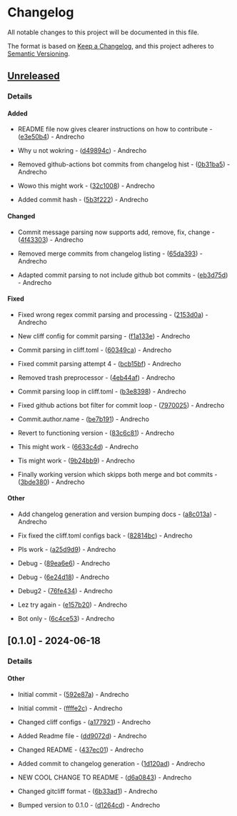 # Changelog

All notable changes to this project will be documented in this file.

The format is based on [Keep a Changelog](https://keepachangelog.com/en/1.0.0/),
and this project adheres to [Semantic Versioning](https://semver.org/spec/v2.0.0.html).

## [Unreleased]
### Details
#### Added

- README file now gives clearer instructions on how to contribute - ([e3e50b4]($REPO/commit/e3e50b4c291b32d3e62c3a03992a28a2947c9d03)) - Andrecho

- Why u not wokring - ([d49894c]($REPO/commit/d49894ceaf9d5ddc8db443fd232c1d3ef1382410)) - Andrecho

- Removed github-actions bot commits from changelog hist - ([0b31ba5]($REPO/commit/0b31ba5365926f38ea782c786e0bddc0c39d82c7)) - Andrecho

- Wowo this might work - ([32c1008]($REPO/commit/32c1008c0892d498a3d1571e07c665d32fd855f4)) - Andrecho

- Added commit hash - ([5b3f222]($REPO/commit/5b3f2220cfd9cfc34113d1988a5b28780a988361)) - Andrecho

#### Changed

- Commit message parsing now supports add, remove, fix, change - ([4f43303]($REPO/commit/4f43303985d17fbadbe89141d8a5d3e724b60388)) - Andrecho

- Removed merge commits from changelog listing - ([65da393]($REPO/commit/65da3937ffc8211b36d63403c00bec39b3001dfa)) - Andrecho

- Adapted commit parsing to not include github bot commits - ([eb3d75d]($REPO/commit/eb3d75da9786c19f398dee6df3e788dfce5e5c94)) - Andrecho

#### Fixed

- Fixed wrong regex commit parsing and processing - ([2153d0a]($REPO/commit/2153d0af15d5a5b0bf3d9cfd7ad9f2e2e99eb7b4)) - Andrecho

- New cliff config for commit parsing - ([f1a133e]($REPO/commit/f1a133e4b680a798336ee9781263141b7eff4d92)) - Andrecho

- Commit parsing in cliff.toml - ([60349ca]($REPO/commit/60349caf55ab5f04b2335b0d0cd05d7227a583a1)) - Andrecho

- Fixed commit parsing attempt 4 - ([bcb15bf]($REPO/commit/bcb15bf327f697500d90fa70f8a387e8f2a3ea6f)) - Andrecho

- Removed trash preprocessor - ([4eb44af]($REPO/commit/4eb44afda88761c2914ecc18c950f704172468b5)) - Andrecho

- Commit parsing loop in cliff.toml - ([b3e8398]($REPO/commit/b3e83986b481d1a24c42b4ebe3ebf8d6277a6f4c)) - Andrecho

- Fixed github actions bot filter for commit loop - ([7970025]($REPO/commit/7970025f46c8db59d753de42c861abb9681added)) - Andrecho

- Commit.author.name - ([be7b191]($REPO/commit/be7b1916b1ceab1975fd245418e66f91edc4e094)) - Andrecho

- Revert to functioning version - ([83c6c81]($REPO/commit/83c6c81be99888da67be75da339c3a95eda3c4ee)) - Andrecho

- This might work - ([6633c4d]($REPO/commit/6633c4d1ffa1143b20d2b62cf1ffc9910b5443ac)) - Andrecho

- Tis might work - ([9b24bb9]($REPO/commit/9b24bb9e86d4dfe732431b35dbef2c697a46cde5)) - Andrecho

- Finally working version which skipps both merge and bot commits - ([3bde380]($REPO/commit/3bde380f667a7ad179c9d42cb50bfc56212cbb94)) - Andrecho

#### Other


- Add changelog generation and version bumping docs - ([a8c013a]($REPO/commit/a8c013abcc8c5131ddbc42f486402d23f461f59a)) - Andrecho


- Fix fixed the cliff.toml configs back - ([82814bc]($REPO/commit/82814bc9c09da71fc549d63c2d34aa155ad8a278)) - Andrecho









- Pls work - ([a25d9d9]($REPO/commit/a25d9d9a791796ce6ebbf636d475297db1014c5c)) - Andrecho

- Debug - ([89ea6e6]($REPO/commit/89ea6e68a9ae20a80087f4e649852149c9696f0c)) - Andrecho


- Debug - ([6e24d18]($REPO/commit/6e24d18028ac5dfa6498167a660fedd6ec7e6d34)) - Andrecho

- Debug2 - ([76fe434]($REPO/commit/76fe4348c7bece1c23a672eff690ab672585e6df)) - Andrecho


- Lez try again - ([e157b20]($REPO/commit/e157b209d12f67cc16f35684111236625c1ee320)) - Andrecho

- Bot only - ([6c4ce53]($REPO/commit/6c4ce53f16d2331bb38190ab2b9230c149e114d8)) - Andrecho



## [0.1.0] - 2024-06-18
### Details
#### Other

- Initial commit - ([592e87a]($REPO/commit/592e87a99749a3e1151a998bc6acffda9834a507)) - Andrecho

- Initial commit - ([ffffe2c]($REPO/commit/ffffe2c09f400c8e51806c9c338398a1f1242a4e)) - Andrecho

- Changed cliff configs - ([a177921]($REPO/commit/a177921d6453a1ccf8116edb133f943896897429)) - Andrecho

- Added Readme file - ([dd9072d]($REPO/commit/dd9072df0486a8ca987c50f3423ef509b5319aa9)) - Andrecho

- Changed README - ([437ec01]($REPO/commit/437ec01b2cab2f1d4225c73db77165ebf7c46ccd)) - Andrecho

- Added commit to changelog generation - ([1d120ad]($REPO/commit/1d120adb3b6c2de892f8c3e4af826be805fed741)) - Andrecho

- NEW COOL CHANGE TO README - ([d6a0843]($REPO/commit/d6a0843dbe26a85366df3c71319b61da125075ab)) - Andrecho

- Changed gitcliff format - ([6b33ad1]($REPO/commit/6b33ad12cacb4000561d364e6ec31d217cd628b1)) - Andrecho



- Bumped version to 0.1.0 - ([d1264cd]($REPO/commit/d1264cd6f5297c6f2dbfab68ec0f185d4057c14a)) - Andrecho

[unreleased]: https://github.com/andrewendlinger/test_data/compare/v0.1.0..HEAD

<!-- generated by git-cliff -->
